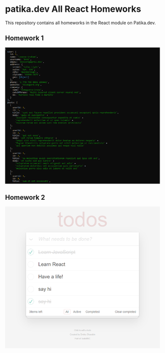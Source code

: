 # patika.dev All React Homeworks
This repository contains all homeworks in the React module on Patika.dev. 
## Homework 1
![Homework1Image](./Homework1/homework1.png)

## Homework 2
![Homework2Image](./Homework2/main/public/homework2.png)